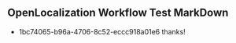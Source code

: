 ## OpenLocalization Workflow Test MarkDown
* 1bc74065-b96a-4706-8c52-eccc918a01e6 
thanks!<!--HONumber=Mar16_HO3-->
